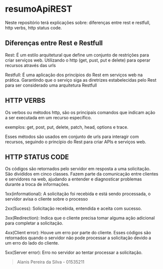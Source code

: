 # resumoApiREST
Neste repositório terá explicações sobre: diferenças entre rest e restfull, http verbs, http status code.


## Diferenças entre Rest e Restfull

<p>Rest: É um estilo arquitetural que define um conjunto de restrições para criar serviços web. Utilizando o http (get, pust, put e delete) para operar recursos através das urls</p>

<p>Restfull: É uma aplicação dos princípios do Rest em serviços web na prática. Garantindo que o serviço siga as diretrizes estabelecidas pelo Rest para ser considerado uma arquitetura Restfull</p>


## HTTP VERBS

 <P>Os verbos ou métodos http, são os principais comandos que indicam ação a ser executada em um recurso específico.</p> 
 exemplos: get, post, put, delete, patch, head, options e trace.
 <p>Esses métodos são usados em conjunto de urls para interagir com recursos, seguindo o princípio do Rest para criar APIs e serviços web.</p>


## HTTP STATUS CODE

<P>Os códigos são retornados pelo servidor em resposta a uma solicitação. São divididos em cinco classes. Fazem parte da comunicação entre clientes e servidores na web, ajudando a entender e diagnosticar problemas durante a troca de informações.</p>

<p>1xx(informational): A solicitação foi recebida e está sendo processada, o servidor avisa o cliente sobre o processo</p>

<p>2xx(Sucess): Solicitação recebida, entendida e aceita com sucesso.</p
                                                                       
<p>3xx(Redirection): Indica que o cliente precisa tomar alguma ação adicional para completar a solicitação.</p>

<p>4xx(Client error): Houve um erro por parte do cliente. Esses códigos são retornados quando o servidor não pode processar a solicitação devido a um erro do lado do cliente.</p>

<p>5xx(Server error): Erro no servidor ao tentar processar a solicitação. </p>

> Alanis Pereira da Silva - 01535211


 

